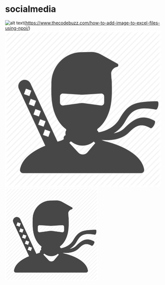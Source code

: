 # socialmedia
![alt text](https://github.com/thecodebuzz/FileSizePOC/blob/master/TheCodebuzz.png?raw=true)(https://www.thecodebuzz.com/how-to-add-image-to-excel-files-using-npoi/)
![](assets/images/no-image.png)
<img src="assets/images/no-image.png" width=300>
